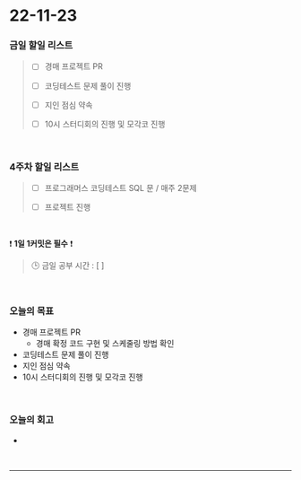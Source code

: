 # 22-11-23

### 금일 할일 리스트
> - [ ]  경매 프로젝트 PR
>
> - [ ]  코딩테스트 문제 풀이 진행
>
> - [ ]  지인 점심 약속
> 
> - [ ]  10시 스터디회의 진행 및 모각코 진행


<br/>

### 4주차 할일 리스트  

> - [ ]  프로그래머스 코딩테스트 SQL 문 / 매주 2문제  
>
> - [ ]  프로젝트 진행

<br/>

❗ **1일 1커밋은 필수** ❗
> 🕒 금일 공부 시간 : [  ]
  
<br/>

### 오늘의 목표
- 경매 프로젝트 PR
    - 경매 확정 코드 구현 및 스케줄링 방법 확인
- 코딩테스트 문제 풀이 진행
- 지인 점심 약속
- 10시 스터디회의 진행 및 모각코 진행

<br>

### 오늘의 회고
- 

<br/>

------------  